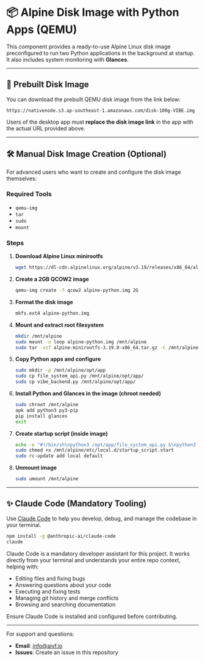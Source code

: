 # 📦 Alpine Disk Image with Python Apps (QEMU)

This component provides a ready-to-use Alpine Linux disk image preconfigured to run two Python applications in the background at startup. It also includes system monitoring with **Glances**.

---

## 🔗 Prebuilt Disk Image

You can download the prebuilt QEMU disk image from the link below:

```
https://nativenode.s3.ap-southeast-1.amazonaws.com/disk-100g-VIBE.img
```

Users of the desktop app must **replace the disk image link** in the app with the actual URL provided above.

---

## 🛠️ Manual Disk Image Creation (Optional)

For advanced users who want to create and configure the disk image themselves:

### Required Tools

* `qemu-img`
* `tar`
* `sudo`
* `mount`

### Steps

1. **Download Alpine Linux minirootfs**

   ```bash
   wget https://dl-cdn.alpinelinux.org/alpine/v3.19/releases/x86_64/alpine-minirootfs-3.19.0-x86_64.tar.gz
   ```

2. **Create a 2GB QCOW2 image**

   ```bash
   qemu-img create -f qcow2 alpine-python.img 2G
   ```

3. **Format the disk image**

   ```bash
   mkfs.ext4 alpine-python.img
   ```

4. **Mount and extract root filesystem**

   ```bash
   mkdir /mnt/alpine
   sudo mount -o loop alpine-python.img /mnt/alpine
   sudo tar -xzf alpine-minirootfs-3.19.0-x86_64.tar.gz -C /mnt/alpine
   ```

5. **Copy Python apps and configure**

   ```bash
   sudo mkdir -p /mnt/alpine/opt/app
   sudo cp file_system_api.py /mnt/alpine/opt/app/
   sudo cp vibe_backend.py /mnt/alpine/opt/app/
   ```

6. **Install Python and Glances in the image (chroot needed)**

   ```bash
   sudo chroot /mnt/alpine
   apk add python3 py3-pip
   pip install glances
   exit
   ```

7. **Create startup script (inside image)**

   ```bash
   echo -e "#!/bin/sh\npython3 /opt/app/file_system_api.py &\npython3 /opt/app/vibe_backend.py &\nglances" | sudo tee /mnt/alpine/etc/local.d/startup_script.start
   sudo chmod +x /mnt/alpine/etc/local.d/startup_script.start
   sudo rc-update add local default
   ```

8. **Unmount image**

   ```bash
   sudo umount /mnt/alpine
   ```
---

## ✨ Claude Code (Mandatory Tooling)

Use [Claude Code](https://www.anthropic.com/index/claude-code) to help you develop, debug, and manage the codebase in your terminal.

```bash
npm install -g @anthropic-ai/claude-code
claude
```

Claude Code is a mandatory developer assistant for this project. It works directly from your terminal and understands your entire repo context, helping with:

* Editing files and fixing bugs
* Answering questions about your code
* Executing and fixing tests
* Managing git history and merge conflicts
* Browsing and searching documentation

Ensure Claude Code is installed and configured before contributing.

---
For support and questions:
- **Email**: info@aivf.io
- **Issues**: Create an issue in this repository